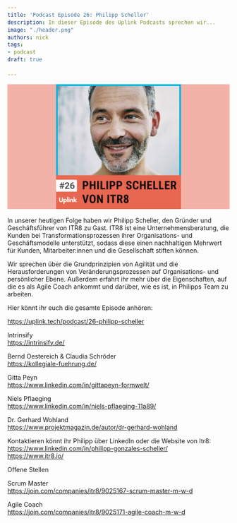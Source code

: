```yaml
---
title: 'Podcast Episode 26: Philipp Scheller'
description: In dieser Episode des Uplink Podcasts sprechen wir...
image: "./header.png"
authors: nick
tags:
- podcast
draft: true

---
```


![](header.png)

In unserer heutigen Folge haben wir Philipp Scheller, den Gründer und Geschäftsführer von ITR8 zu Gast. ITR8 ist eine Unternehmensberatung, die Kunden bei Transformationsprozessen ihrer Organisations- und Geschäftsmodelle unterstützt, sodass diese einen nachhaltigen Mehrwert für Kunden, Mitarbeiter:innen und die Gesellschaft stiften können.

Wir sprechen über die Grundprinzipien von Agilität und die Herausforderungen von Veränderungsprozessen auf Organisations- und persönlicher Ebene. Außerdem erfahrt ihr mehr über die Eigenschaften, auf die es als Agile Coach ankommt und darüber, wie es ist, in Philipps Team zu arbeiten.

<!--truncate-->

Hier könnt ihr euch die gesamte Episode anhören:

<emb>https://uplink.tech/podcast/26-philipp-scheller</emb>

Intrinsify<br />
https://intrinsify.de/

Bernd Oestereich & Claudia Schröder<br />
https://kollegiale-fuehrung.de/

Gitta Peyn<br />
https://www.linkedin.com/in/gittapeyn-formwelt/

Niels Pflaeging<br />
https://www.linkedin.com/in/niels-pflaeging-11a89/

Dr. Gerhard Wohland<br />
https://www.projektmagazin.de/autor/dr-gerhard-wohland

Kontaktieren könnt ihr Philipp über LinkedIn oder die Website von Itr8:<br />
https://www.linkedin.com/in/philipp-gonzales-scheller/<br />
https://www.itr8.io/

Offene Stellen

Scrum Master<br />
https://join.com/companies/itr8/9025167-scrum-master-m-w-d

Agile Coach<br />
https://join.com/companies/itr8/9025171-agile-coach-m-w-d